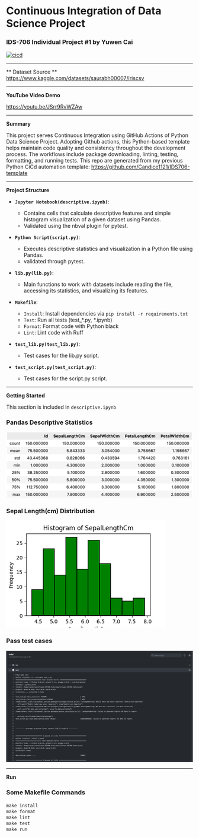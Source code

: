# Continuous Integration of Data Science Project
### IDS-706 Individual Project #1 by Yuwen Cai

[![cicd](https://github.com/nogibjj/Yuwen-IDS706-Individual1/actions/workflows/cicd.yml/badge.svg)](https://github.com/nogibjj/Yuwen-IDS706-Individual1/actions/workflows/cicd.yml)

---
** Dataset Source **
https://www.kaggle.com/datasets/saurabh00007/iriscsv

---
**YouTube Video Demo**

https://youtu.be/JSrr9RvWZAw

---
**Summary**

This project serves Continuous Integration using GitHub Actions of Python Data Science Project. Adopting Github actions, this Python-based template helps maintain code quality and consistency throughout the development process. The workflows include package downloading, linting, testing, formatting, and running tests. This repo are generated from my previous Python CiCd automation template: https://github.com/Candice1121/IDS706-template

---
**Project Structure**

- **`Jupyter Notebook(descriptive.ipynb)`**:
  - Contains cells that calculate descriptive features and simple histogram visualization of a given dataset using Pandas.
  - Validated using the nbval plugin for pytest.

- **`Python Script(script.py)`**:
  - Executes descriptive statistics and visualization in a Python file using Pandas.
  - validated through pytest.

- **`lib.py(lib.py)`**:
  - Main functions to work with datasets include reading the file, accessing its statistics, and visualizing its features.

- **`Makefile`**:
  - `Install`: Install dependencies via `pip install -r requirements.txt`
  - `Test`: Run all tests (test_*.py, *.ipynb)
  - `Format`: Format code with Python black
  - `Lint`: Lint code with Ruff

- **`test_lib.py(test_lib.py)`**:
  - Test cases for the lib.py script.

- **`test_script.py(test_script.py)`**:
  - Test cases for the script.py script.

---

**Getting Started**

This section is included in ```descriptive.ipynb```

### Pandas Descriptive Statistics
![](/output/description.png)

### Sepal Length(cm) Distribution
![](/output/visualization_hist.png)

### Pass test cases
![](/output/pytest.png)

---

**Run**

### Some Makefile Commands
```commandline
make install
make format
make lint
make test
make run
```


